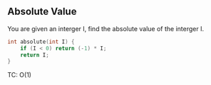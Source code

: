 ## Absolute Value

You are given an interger I, find the absolute value of the interger I.

```cpp
int absolute(int I) {
    if (I < 0) return (-1) * I;
    return I;
}
```

TC: O(1)

